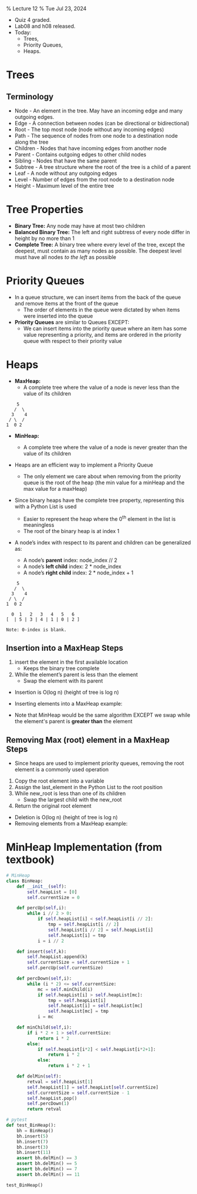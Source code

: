 % Lecture 12
% Tue Jul 23, 2024

* Quiz 4 graded.
* Lab08 and h08 released.
* Today:
    - Trees,
    - Priority Queues,
    - Heaps.

# Trees

## Terminology

* Node - An element in the tree. May have an incoming edge and many outgoing
  edges.
* Edge - A connection between nodes (can be directional or bidirectional)
* Root - The top most node (node without any incoming edges)
* Path - The sequence of nodes from one node to a destination node along the
  tree
* Children - Nodes that have incoming edges from another node
* Parent - Contains outgoing edges to other child nodes
* Sibling - Nodes that have the same parent
* Subtree - A tree structure where the root of the tree is a child of a parent
* Leaf - A node without any outgoing edges
* Level - Number of edges from the root node to a destination node
* Height - Maximum level of the entire tree

# Tree Properties

* <b>Binary Tree:</b> Any node may have at most two children
* <b>Balanced Binary Tree:</b> The left and right subtress of every node differ
  in height by no more than 1
* <b>Complete Tree:</b> A binary tree where every level of the tree, except the
  deepest, must contain as many nodes as possible. The deepest level must have
  all nodes <i>to the left</i> as possible

# Priority Queues

* In a queue structure, we can insert items from the back of the queue and
  remove items at the front of the queue
    * The order of elements in the queue were dictated by when items were
      inserted into the queue
* <b>Priority Queues</b> are similar to Queues EXCEPT:
    * We can insert items into the priority queue where an item has some value
      representing a priority, and items are ordered in the priority queue with
      respect to their priority value

# Heaps

* <b>MaxHeap:</b>
    * A complete tree where the value of a node is never less than the value of
      its children

```
    5
   /  \
  3    4
 / \  /
1  0 2
```

* <b>MinHeap:</b>
    * A complete tree where the value of a node is never greater than the value
      of its children

* Heaps are an efficient way to implement a Priority Queue
    * The only element we care about when removing from the priority queue is
      the root of the heap (the min value for a minHeap and the max value for a
      maxHeap)
* Since binary heaps have the complete tree property, representing this with a
  Python List is used
    * Easier to represent the heap where the 0<sup>th</sup> element in the list
      is meaningless
    * The root of the binary heap is at index 1
* A node’s index with respect to its parent and children can be generalized as:
    * A node’s <b>parent</b> index: node_index // 2 
    * A node’s <b>left child</b> index: 2 * node_index
    * A node’s <b>right child</b> index: 2 * node_index + 1


```
    5
   /  \
  3    4
 / \  /
1  0 2

  0  1   2   3   4   5   6 
[  | 5 | 3 | 4 | 1 | 0 | 2 ]

Note: 0-index is blank.
```

## Insertion into a MaxHeap Steps

1. insert the element in the first available location
	* Keeps the binary tree complete
2. While the element’s parent is less than the element
	* Swap the element with its parent

* Insertion is O(log n) (height of tree is log n)
* Inserting elements into a MaxHeap example:

* Note that MinHeap would be the same algorithm EXCEPT we swap while the
  element's parent is <b>greater than</b> the element

## Removing Max (root) element in a MaxHeap Steps

* Since heaps are used to implement priority queues, removing the root element
  is a commonly used operation

1. Copy the root element into a variable
2. Assign the last_element in the Python List to the root position
3. While new_root is less than one of its children
	* Swap the largest child with the new_root
4. Return the original root element

* Deletion is O(log n) (height of tree is log n)
* Removing elements from a MaxHeap example:


# MinHeap Implementation (from textbook)

```python {"id":"01J3GP06F53735CQDDCEKK2MKN"}
# MinHeap
class BinHeap:
	def __init__(self):
		self.heapList = [0]
		self.currentSize = 0

	def percUp(self,i):
		while i // 2 > 0:
			if self.heapList[i] < self.heapList[i // 2]:
				tmp = self.heapList[i // 2]
				self.heapList[i // 2] = self.heapList[i]
				self.heapList[i] = tmp
			i = i // 2

	def insert(self,k):
		self.heapList.append(k)
		self.currentSize = self.currentSize + 1
		self.percUp(self.currentSize)

	def percDown(self,i):
		while (i * 2) <= self.currentSize:
			mc = self.minChild(i)
			if self.heapList[i] > self.heapList[mc]:
				tmp = self.heapList[i]
				self.heapList[i] = self.heapList[mc]
				self.heapList[mc] = tmp
			i = mc

	def minChild(self,i):
		if i * 2 + 1 > self.currentSize:
			return i * 2
		else:
			if self.heapList[i*2] < self.heapList[i*2+1]:
				return i * 2
			else:
				return i * 2 + 1

	def delMin(self):
		retval = self.heapList[1]
		self.heapList[1] = self.heapList[self.currentSize]
		self.currentSize = self.currentSize - 1
		self.heapList.pop()
		self.percDown(1)
		return retval

# pytest
def test_BinHeap():
	bh = BinHeap()
	bh.insert(5)
	bh.insert(7)
	bh.insert(3)
	bh.insert(11)
	assert bh.delMin() == 3
	assert bh.delMin() == 5
	assert bh.delMin() == 7
	assert bh.delMin() == 11

test_BinHeap()
```